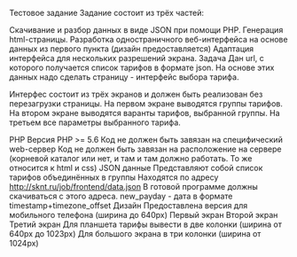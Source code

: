 Тестовое задание
Задание состоит из трёх частей:

Скачивание и разбор данных в виде JSON при помощи PHP. Генерация html-страницы.
Разработка одностраничного веб-интерфейса на основе данных из первого пункта (дизайн предоставляется)
Адаптация интерфейса для нескольких разрешений экрана.
Задача
Дан url, с которого получается список тарифов в формате json. На основе этих данных надо сделать страницу - интерфейс выбора тарифа.

Интерфес состоит из трёх экранов и должен быть реализован без перезагрузки страницы. На первом экране выводятся группы тарифов. На втором экране выводятся варанты тарифов, выбранной группы. На третьем все параметры выбранного тарифа.

PHP
Версия PHP >= 5.6
Код не должен быть завязан на специфический web-сервер
Код не должен быть завязан на расположение на сервере (корневой каталог или нет, и там и там должно работать. То же относится к html и css)
JSON данные
Представляют собой список тарифов объединённых в группы
Находятся по адресу http://sknt.ru/job/frontend/data.json В готовой программе должны скачиваться с этого адреса.
new_payday - дата в формате timestamp+timezone_offset
Дизайн
Предоставлена версия для мобильного телефона (ширина до 640px)
Первый экран
Второй экран
Третий экран
Для планшета тарифы вывести в две колонки (ширина от 640px до 1023px)
Для большого экрана в три колонки (ширина от 1024px)

